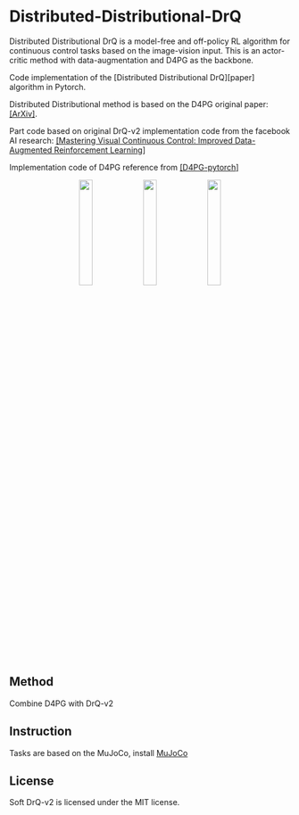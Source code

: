 # Distributed-Distributional-DrQ
Distributed Distributional DrQ is a model-free and off-policy RL algorithm for continuous control tasks based on the image-vision input. This is an actor-critic method with data-augmentation and D4PG as the backbone.

Code implementation of the [Distributed Distributional DrQ][paper] algorithm in Pytorch.

Distributed Distributional method is based on the D4PG original paper: [[ArXiv]](https://arxiv.org/abs/1804.08617).

Part code based on original DrQ-v2 implementation code from the facebook AI research:
[[Mastering Visual Continuous Control: Improved Data-Augmented Reinforcement Learning]]([https://arxiv.org/abs/2107.09645])

Implementation code of D4PG reference from [[D4PG-pytorch]](https://github.com/PacktPublishing/Deep-Reinforcement-Learning-Hands-On/blob/master/Chapter14/06_train_d4pg.py)

<p align="center">
  <img width="22%" src="https://imgur.com/O5Va3NY.gif">
  <img width="22%" src="https://imgur.com/PCOR9Mm.gif">
  <img width="22%" src="https://imgur.com/H0ab6tz.gif"> </p>


## Method

Combine D4PG with DrQ-v2

## Instruction

Tasks are based on the MuJoCo, install [MuJoCo](http://www.mujoco.org/) 

## License
Soft DrQ-v2 is licensed under the MIT license.

